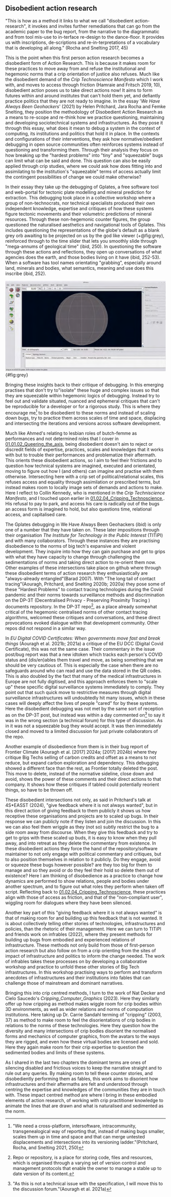 
## Disobedient action research

"This is how as a method it links to what we call "disobedient action-research", it invokes and invites further remediations that can go from the academic paper to the bug report, from the narrative to the diagrammatic and from tool mis-use to in-terface re-design to the dance-floor. It provides us with inscriptions, de-scriptions and re-in-terpretations of a vocabulary that is developing all along.\" (Rocha and Snelting 2017, 45)

This is the point when this first person action research becomes a disobedient form of Action Research. This is because it makes room for these practices to move away from and refuse the institutional and hegemonic norms that a crip orientation of justice also refuses. Much like the disobedient demand of the *Crip Technoscience Manifesto* which I work with, and moves to access through friction (Hamraie and Fritsch 2019, 10), disobedient action poses us to take direct actions now! It aims to form futures within and around institutes that can't hold them yet, and defiantly practice politics that they are not ready to imagine. In the essay '*We Have Always Been Geohackers*' (2021) by Helen Pritchard, Jara Rocha and Femke Snelting, they position the methodology of Disobedient Action Research as a means to re-scope and re-think how we practice questioning, maintaining and developing sociotechnical systems and infrastructures. As they pose it through this essay, what does it mean to debug a system in the context of computing, its institutions and politics that hold it in place. In the contexts and configurations of their interventions, they ask how normative/obedient debugging in open source communities often reinforces systems instead of questioning and transforming them. Through their analysis they focus on how breaking up the "hardest problems" into "tiny" and "squeezable" bugs can limit what can be said and done. This question can also be easily applied through crip studies, where we could ask how does fitting into and assimilating to the institution's "squeezable" terms of access actually limit the contingent possibilities of change we could make otherwise?

In their essay they take up the debugging of Gplates, a free software tool and web-portal for tectonic plate modelling and mineral prediction for extraction. This debugging took place in a collective workshop where a group of non-technocrats, nor technical specialists  produced their own independent knowledge, expertise and critiques of how these systems figure tectonic movements and their volumetric predictions of mineral resources. Through these non-hegemonic counter figures, the group questioned the naturalised aesthetics and navigational tools of Gplates. This includes questioning the representations of the globe's default as a blank grey orb awaiting to be projected on us by the god like viewer (+@fig:grey), reinforced through to the time slider that lets you smoothly slide through "mega-annums of geological time" (ibid, 250). In questioning the software through these actions and reflections, they open up conversations of what agencies does the earth, and those bodies living on it have (ibid, 252-53). When a software has tool names orientating "grabbing", especially around land, minerals and bodies, what semantics, meaning and use does this inscribe (ibid, 252).

![Figure from the We have always been Gephackers chapter, which they caption "Gplates interface before loading geodata (grey earth)"](../03_media/Gplates_interface.png){#fig:grey}

Bringing these insights back to their critique of debugging. In this emerging practises that don't try to"isolate" these huge and complex issues so that they are squeezable within hegemonic logics of debugging. Instead try to feel out and validate situated, nuanced and ephemeral critiques that can't be reproducible for a developer or for a rigorous study. This is where they encourage me[^q2] to be disobedient to these norms and instead of scaling down bugs, try to practice them across scales of time and space, displacing and intersecting the iterations and versions across software development.

Much like Ahmed's relating to lesbian roles of butch-femme as performances and not determined roles that I cover in [01.01.02_Queering_the_axis](../../01_Disability_justice_and_life_affirmation_flipping_the_table/01_entries/01.01.02_Queering_the_axis.md), being disobedient doesn't aim to reject or discredit fields of expertise, practices, scales and knowledges that it works with but to trouble their performances and problematize their aftermath. This orients these disobedient actions, so I aim to feel their frictions and to question how technical systems are imagined, executed and orientated, moving to figure out how I (and others) can imagine and practise with them otherwise. Intersecting here with a crip set of political/relational scales, this refuses access and equality through assimilation or prescribed terms, but instead makes room to locally image sets of demands and actions to make. Here I reflect to Collin Kennedy, who is mentioned in the *Crip Techniscience Manifesto*, and I touched upon earlier in  [01.02.04_Cripping_Technoscience](../../01_Disability_justice_and_life_affirmation_flipping_the_table/01_entries/01.02.04_Cripping_Technoscience.md),. His refusal to pay to park, and access his care is radically out of the bugs an access form is imagined to hold, but also questions time, relational access, and capitalised care.

The Gplates debugging in We Have Always Been Geohackers (ibid) is only one of a number that they have taken on. These later impositions through their organisation *The Institute for Technology in the Public Interest* (TITiPI) and with many collaborators. Through these instances they are practising disobedience to the norms of big tech's expansive and violent development. They inquire into how they can gain purchase and get to grips with what they have capacity to change through challenging the sedimentations of norms and taking direct action to re-orient them now. Other examples of these intersections take place on github where through these disobedient terms of action research they enthusiastically are "always-already entangled"(Barad 2007). With "The long tail of contact tracing"(Aouragh, Pritchard, and Snelting 2020b; 2020a) they pose some of these "Hardest Problems" to contact tracing technologies during the Covid pandemic and their norms towards surveillance methods and discrimination on the DP-3T (Decentralised Privacy - Preserving Proximity Tracing ) documents repository. In the DP-3T repo[^q3], as a place already somewhat critical of the hegemonic centralised norms of other contact tracing algorithms, welcomed these critiques and conversations, and these direct provocations evoked dialogue within that development community. Other repos did not respond in a similar way.

In *EU Digital COVID Certificates: When governments move fast and break things* (Aouragh et al. 2021b; 2021a) a critique of the EU DCC (Digital Covid Certificate), this was not the same case. Their commentary in the issue post/bug report was that a new idtoken which tracks each person's COVID status and (dis/en)ables them travel and move, as being something that we should be very cautious of. This is especially the case when there are no safeguards around who can read and use the data stored in the QR codes. This is also doubled by the fact that many of the medical infrastructures in Europe are not fully digitised, and this approach enforces them to "scale up" these specific digital surveillance systems immediately to comply. They point out that such quick move to restrictive measures through digital surveillance infrastructures will undoubtedly hit many issues, which in these cases will deeply affect the lives of people "cared" for by these systems. Here the disobedient debugging was not met by the same sort of reception as on the DP-3T post, but instead was within a day commented on[^q4] to say it was in the wrong section (a technical forum) for this type of discussion. As in it was not a squeezable bug they would accept. It was then immediately closed and moved to a limited discussion for just private collaborators of the repo.

Another example of disobedience from them is in their bug report of Frontier Climate (Aouragh et al. \[2017\] 2024a; \[2017\] 2024b) where they critique Big Techs selling of carbon credits and offset as a means to not reduce, but expand carbon exploration and dependency. This debugging showed a different face than the rest, as Frontier totally deleted the post. This move to delete, instead of the normative sideline, close down and avoid, shows the power of these comments and their direct actions to that company. It shows how these critiques if tabled could potentially reorient things, so have to be thrown off.

These disobedient intersections not only, as said in Pritchard's talk at 4S\*EASST (2024), "give feedback where it is not always wanted", but in this direct action of giving feedback to them publicly it shows us how receptive these organisations and projects are to scaled up bugs. In their response we can publicly note if they listen and join the discussion. In this we can also feel them wriggle as they (not so) subtly restrict the bug to a side room away from discourse. When they give this feedback and try to get to grips with these scaled up buds, it is easy to know when they pull away, and into retreat as they delete the commentary from existence. In these disobedient actions they force the hand of the repository/software maintainer to not only engage with political commentary and critiques, but to also position themselves in relation to it publicly. Do they engage, avoid or squeeze these bugs however possible? are they too big for them to manage and so they avoid or do they feel their hold so delete them out of existence? Here I am thinking of disobedience as a practice to change how dynamics are performed to show relations, people and bodies under another spectrum, and to figure out what roles they perform when taken off script. Reflecting back to [01.02.04_Cripping_Technoscience](../../01_Disability_justice_and_life_affirmation_flipping_the_table/01_entries/01.02.04_Cripping_Technoscience.md), these practices align with those of access as friction, and that of the "non-compliant user", wiggling room for dialogues where they have been silenced.

Another key part of this "giving feedback where it is not always wanted" is that of making room for and building up this feedback that is not wanted. It is about collectively telling other stories of technologies, infrastructures and policies, than the rhetoric of their management. Here we can turn to TITiPI and friends work on infrables (2022), where they present methods for building up bugs from embodied and experienced relations of infrastructure. These methods not only build from those of first-person action research but also follow on from a crip orienting from the sites of impact of infrastructure and politics to inform the change needed. The work of infrables takes these processes on by developing a collaborative workshop and practice to unfold these other stories of Big Tech infrastructures. In this workshop practising ways to perform and transform anecdotes of infrastructures and their institutions into fables that can challenge those of mainstream and dominant narratives. 

Bringing this into crip centred methods, I turn to the work of Nat Decker and Cielo Saucedo's *Cripping_Computer_Graphics* (2023). Here they similarly offer up how cripping as method makes wiggle room for crip bodies within 3D environments, as well as wider relations and norms of computation institutions. Here taking up Dr. Carrie Sandahl terming of "cripping" (2003, 37) as method to make room to feel the disorientations of crip bodies in relations to the norms of these technologies. Here they question how the diversity and many intersections of crip bodies disorient the normalised forms and mechanics of computer graphics, from the avatars to the ways they are rigged, and even how these virtual bodies are licensed and sold. Here they again make room for their crip expertise to question the sedimented bodies and limits of these systems.

As I shared in the  last two chapters the dominant terms are ones of silencing disabled and frictious voices to keep the narrative straight and to rule out any queries. By making room to tell these counter stories, and disobediently performing them as fables, this work aims to disorient how infrastructures and their aftermaths are felt and understood through centring the expertise and knowledges of the communities they are in touch with. These impact centred method are where I bring in these embodied elements of action research, of working with crip practitioner knowledge to animate the lines that are drawn and what is naturalised and sedimented as the norm.



[^q2]: "We need a cross-platform, intersoftware, intracommunity, transgenealogical way of reporting that, instead of making bugs smaller, scales them up in time and space and that can merge untested displacements and intersections into its versioning ladder."(Pritchard, Rocha, and Snelting 2021, 250)
[^q3]: Repo or repository, is a place for storing code, files and resources, which is organised through a varying set of version control and management protocols that enable the owner to manage a stable up to date version of its content.
[^q4]: "As this is not a technical issue with the specification, I will move this to the discussion forum."(Aouragh et al. 2021a)
